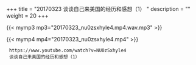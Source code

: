 +++
title = "20170323  谈谈自己来美国的经历和感想（1） "
description = ""
weight = 20
+++

{{< mymp3 mp3="20170323_nu0zsxhyle4.mp4.wav.mp3" >}}

{{< mymp4 mp4="20170323_nu0zsxhyle4.mp4" >}}

     https://www.youtube.com/watch?v=NU0zSxhyle4 
     谈谈自己来美国的经历和感想（1） 
     
